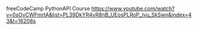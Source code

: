 freeCodeCamp PythonAPI Course
https://www.youtube.com/watch?v=0sOvCWFmrtA&list=PL39DkYR4vR8nB_UEosPLRoP_lvu_SkSwn&index=43&t=16208s
